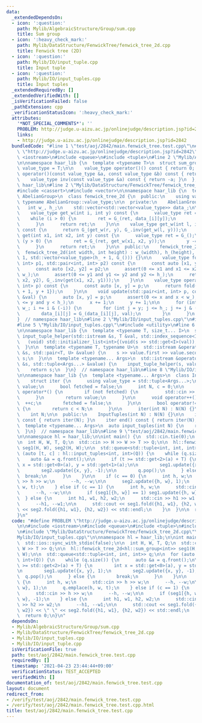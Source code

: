```yaml
---
data:
  _extendedDependsOn:
  - icon: ':question:'
    path: Mylib/AlgebraicStructure/Group/sum.cpp
    title: Sum group
  - icon: ':heavy_check_mark:'
    path: Mylib/DataStructure/FenwickTree/fenwick_tree_2d.cpp
    title: Fenwick tree (2D)
  - icon: ':question:'
    path: Mylib/IO/input_tuple.cpp
    title: Input tuple
  - icon: ':question:'
    path: Mylib/IO/input_tuples.cpp
    title: Input tuples
  _extendedRequiredBy: []
  _extendedVerifiedWith: []
  _isVerificationFailed: false
  _pathExtension: cpp
  _verificationStatusIcon: ':heavy_check_mark:'
  attributes:
    '*NOT_SPECIAL_COMMENTS*': ''
    PROBLEM: http://judge.u-aizu.ac.jp/onlinejudge/description.jsp?id=2842
    links:
    - http://judge.u-aizu.ac.jp/onlinejudge/description.jsp?id=2842
  bundledCode: "#line 1 \"test/aoj/2842/main.fenwick_tree.test.cpp\"\n#define PROBLEM\
    \ \"http://judge.u-aizu.ac.jp/onlinejudge/description.jsp?id=2842\"\n\n#include\
    \ <iostream>\n#include <queue>\n#include <tuple>\n#line 2 \"Mylib/AlgebraicStructure/Group/sum.cpp\"\
    \n\nnamespace haar_lib {\n  template <typename T>\n  struct sum_group {\n    using\
    \ value_type = T;\n\n    value_type operator()() const { return 0; }\n    value_type\
    \ operator()(const value_type &a, const value_type &b) const { return a + b; }\n\
    \    value_type inv(const value_type &a) const { return -a; }\n  };\n}  // namespace\
    \ haar_lib\n#line 2 \"Mylib/DataStructure/FenwickTree/fenwick_tree_2d.cpp\"\n\
    #include <cassert>\n#include <vector>\n\nnamespace haar_lib {\n  template <typename\
    \ AbelianGroup>\n  class fenwick_tree_2d {\n  public:\n    using value_type =\
    \ typename AbelianGroup::value_type;\n\n  private:\n    AbelianGroup G_;\n\n \
    \   int w_, h_;\n    std::vector<std::vector<value_type>> data_;\n\n  private:\n\
    \    value_type get_w(int i, int y) const {\n      value_type ret = G_();\n  \
    \    while (i > 0) {\n        ret = G_(ret, data_[i][y]);\n        i -= i & (-i);\n\
    \      }\n      return ret;\n    }\n\n    value_type get_w(int l, int r, int y)\
    \ const {\n      return G_(get_w(r, y), G_.inv(get_w(l, y)));\n    }\n\n    value_type\
    \ get(int x1, int x2, int y) const {\n      value_type ret = G_();\n      while\
    \ (y > 0) {\n        ret = G_(ret, get_w(x1, x2, y));\n        y -= y & (-y);\n\
    \      }\n      return ret;\n    }\n\n  public:\n    fenwick_tree_2d() {}\n  \
    \  fenwick_tree_2d(int width, int height) : w_(width), h_(height), data_(w_ +\
    \ 1, std::vector<value_type>(h_ + 1, G_())) {}\n\n    value_type fold(std::pair<int,\
    \ int> p1, std::pair<int, int> p2) const {\n      const auto [x1, y1] = p1;\n\
    \      const auto [x2, y2] = p2;\n      assert(0 <= x1 and x1 <= x2 and x2 <=\
    \ w_);\n      assert(0 <= y1 and y1 <= y2 and y2 <= h_);\n      return G_(get(x1,\
    \ x2, y2), G_.inv(get(x1, x2, y1)));\n    }\n\n    value_type operator[](std::pair<int,\
    \ int> p) const {\n      const auto [x, y] = p;\n      return fold({x, y}, {x\
    \ + 1, y + 1});\n    }\n\n    void update(std::pair<int, int> p, const value_type\
    \ &val) {\n      auto [x, y] = p;\n      assert(0 <= x and x < w_);\n      assert(0\
    \ <= y and y < h_);\n      x += 1;\n      y += 1;\n\n      for (int i = x; i <=\
    \ w_; i += i & (-i)) {\n        for (int j = y; j <= h_; j += j & (-j)) {\n  \
    \        data_[i][j] = G_(data_[i][j], val);\n        }\n      }\n    }\n  };\n\
    }  // namespace haar_lib\n#line 2 \"Mylib/IO/input_tuples.cpp\"\n#include <initializer_list>\n\
    #line 5 \"Mylib/IO/input_tuples.cpp\"\n#include <utility>\n#line 6 \"Mylib/IO/input_tuple.cpp\"\
    \n\nnamespace haar_lib {\n  template <typename T, size_t... I>\n  static void\
    \ input_tuple_helper(std::istream &s, T &val, std::index_sequence<I...>) {\n \
    \   (void) std::initializer_list<int>{(void(s >> std::get<I>(val)), 0)...};\n\
    \  }\n\n  template <typename T, typename U>\n  std::istream &operator>>(std::istream\
    \ &s, std::pair<T, U> &value) {\n    s >> value.first >> value.second;\n    return\
    \ s;\n  }\n\n  template <typename... Args>\n  std::istream &operator>>(std::istream\
    \ &s, std::tuple<Args...> &value) {\n    input_tuple_helper(s, value, std::make_index_sequence<sizeof...(Args)>());\n\
    \    return s;\n  }\n}  // namespace haar_lib\n#line 8 \"Mylib/IO/input_tuples.cpp\"\
    \n\nnamespace haar_lib {\n  template <typename... Args>\n  class InputTuples {\n\
    \    struct iter {\n      using value_type = std::tuple<Args...>;\n      value_type\
    \ value;\n      bool fetched = false;\n      int N, c = 0;\n\n      value_type\
    \ operator*() {\n        if (not fetched) {\n          std::cin >> value;\n  \
    \      }\n        return value;\n      }\n\n      void operator++() {\n      \
    \  ++c;\n        fetched = false;\n      }\n\n      bool operator!=(iter &) const\
    \ {\n        return c < N;\n      }\n\n      iter(int N) : N(N) {}\n    };\n\n\
    \    int N;\n\n  public:\n    InputTuples(int N) : N(N) {}\n\n    iter begin()\
    \ const { return iter(N); }\n    iter end() const { return iter(N); }\n  };\n\n\
    \  template <typename... Args>\n  auto input_tuples(int N) {\n    return InputTuples<Args...>(N);\n\
    \  }\n}  // namespace haar_lib\n#line 9 \"test/aoj/2842/main.fenwick_tree.test.cpp\"\
    \n\nnamespace hl = haar_lib;\n\nint main() {\n  std::cin.tie(0);\n  std::ios::sync_with_stdio(false);\n\
    \n  int H, W, T, Q;\n  std::cin >> H >> W >> T >> Q;\n\n  hl::fenwick_tree_2d<hl::sum_group<int>>\
    \ seg1(H, W), seg2(H, W);\n\n  std::queue<std::tuple<int, int, int>> q;\n\n  for\
    \ (auto [t, c] : hl::input_tuples<int, int>(Q)) {\n    while (q.size()) {\n  \
    \    auto &a = q.front();\n\n      if (t >= std::get<2>(a) + T) {\n        int\
    \ x = std::get<0>(a), y = std::get<1>(a);\n\n        seg1.update({x, y}, 1);\n\
    \        seg2.update({x, y}, -1);\n\n        q.pop();\n      } else {\n      \
    \  break;\n      }\n    }\n\n    if (c == 0) {\n      int h, w;\n      std::cin\
    \ >> h >> w;\n      --h, --w;\n\n      seg2.update({h, w}, 1);\n      q.emplace(h,\
    \ w, t);\n    } else if (c == 1) {\n      int h, w;\n      std::cin >> h >> w;\n\
    \      --h, --w;\n\n      if (seg1[{h, w}] == 1) seg1.update({h, w}, -1);\n  \
    \  } else {\n      int h1, w1, h2, w2;\n      std::cin >> h1 >> w1 >> h2 >> w2;\n\
    \      --h1, --w1;\n\n      std::cout << seg1.fold({h1, w1}, {h2, w2}) << \" \"\
    \ << seg2.fold({h1, w1}, {h2, w2}) << std::endl;\n    }\n  }\n\n  return 0;\n\
    }\n"
  code: "#define PROBLEM \"http://judge.u-aizu.ac.jp/onlinejudge/description.jsp?id=2842\"\
    \n\n#include <iostream>\n#include <queue>\n#include <tuple>\n#include \"Mylib/AlgebraicStructure/Group/sum.cpp\"\
    \n#include \"Mylib/DataStructure/FenwickTree/fenwick_tree_2d.cpp\"\n#include \"\
    Mylib/IO/input_tuples.cpp\"\n\nnamespace hl = haar_lib;\n\nint main() {\n  std::cin.tie(0);\n\
    \  std::ios::sync_with_stdio(false);\n\n  int H, W, T, Q;\n  std::cin >> H >>\
    \ W >> T >> Q;\n\n  hl::fenwick_tree_2d<hl::sum_group<int>> seg1(H, W), seg2(H,\
    \ W);\n\n  std::queue<std::tuple<int, int, int>> q;\n\n  for (auto [t, c] : hl::input_tuples<int,\
    \ int>(Q)) {\n    while (q.size()) {\n      auto &a = q.front();\n\n      if (t\
    \ >= std::get<2>(a) + T) {\n        int x = std::get<0>(a), y = std::get<1>(a);\n\
    \n        seg1.update({x, y}, 1);\n        seg2.update({x, y}, -1);\n\n      \
    \  q.pop();\n      } else {\n        break;\n      }\n    }\n\n    if (c == 0)\
    \ {\n      int h, w;\n      std::cin >> h >> w;\n      --h, --w;\n\n      seg2.update({h,\
    \ w}, 1);\n      q.emplace(h, w, t);\n    } else if (c == 1) {\n      int h, w;\n\
    \      std::cin >> h >> w;\n      --h, --w;\n\n      if (seg1[{h, w}] == 1) seg1.update({h,\
    \ w}, -1);\n    } else {\n      int h1, w1, h2, w2;\n      std::cin >> h1 >> w1\
    \ >> h2 >> w2;\n      --h1, --w1;\n\n      std::cout << seg1.fold({h1, w1}, {h2,\
    \ w2}) << \" \" << seg2.fold({h1, w1}, {h2, w2}) << std::endl;\n    }\n  }\n\n\
    \  return 0;\n}\n"
  dependsOn:
  - Mylib/AlgebraicStructure/Group/sum.cpp
  - Mylib/DataStructure/FenwickTree/fenwick_tree_2d.cpp
  - Mylib/IO/input_tuples.cpp
  - Mylib/IO/input_tuple.cpp
  isVerificationFile: true
  path: test/aoj/2842/main.fenwick_tree.test.cpp
  requiredBy: []
  timestamp: '2021-04-23 23:44:44+09:00'
  verificationStatus: TEST_ACCEPTED
  verifiedWith: []
documentation_of: test/aoj/2842/main.fenwick_tree.test.cpp
layout: document
redirect_from:
- /verify/test/aoj/2842/main.fenwick_tree.test.cpp
- /verify/test/aoj/2842/main.fenwick_tree.test.cpp.html
title: test/aoj/2842/main.fenwick_tree.test.cpp
---
```

